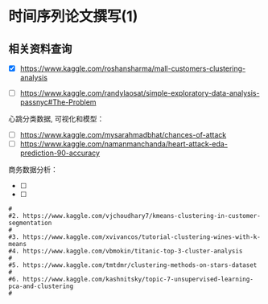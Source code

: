 # 时间序列论文撰写(1)

## 相关资料查询

- [x] https://www.kaggle.com/roshansharma/mall-customers-clustering-analysis

- [ ] https://www.kaggle.com/randylaosat/simple-exploratory-data-analysis-passnyc#The-Problem

心跳分类数据, 可视化和模型：

- [ ] https://www.kaggle.com/mysarahmadbhat/chances-of-attack
- [ ] https://www.kaggle.com/namanmanchanda/heart-attack-eda-prediction-90-accuracy

商务数据分析：

- [ ] 
- [ ] 

```
#
#2. https://www.kaggle.com/vjchoudhary7/kmeans-clustering-in-customer-segmentation
#
#3. https://www.kaggle.com/xvivancos/tutorial-clustering-wines-with-k-means
#4. https://www.kaggle.com/vbmokin/titanic-top-3-cluster-analysis
#
#5. https://www.kaggle.com/tmtdmr/clustering-methods-on-stars-dataset
#
#6. https://www.kaggle.com/kashnitsky/topic-7-unsupervised-learning-pca-and-clustering
#
```
